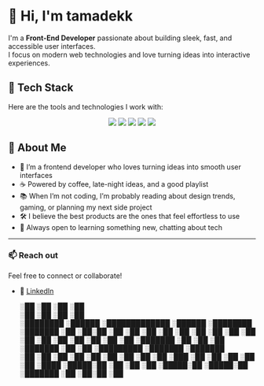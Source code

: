 # 👋 Hi, I'm tamadekk

I'm a **Front-End Developer** passionate about building sleek, fast, and accessible user interfaces.  
I focus on modern web technologies and love turning ideas into interactive experiences.

## 🔧 Tech Stack

Here are the tools and technologies I work with:

<p align="center">
  <img src="https://img.shields.io/badge/React-20232A?style=for-the-badge&logo=react&logoColor=61DAFB" />
  <img src="https://img.shields.io/badge/TypeScript-3178C6?style=for-the-badge&logo=typescript&logoColor=white" />
  <img src="https://img.shields.io/badge/JavaScript-F7DF1E?style=for-the-badge&logo=javascript&logoColor=black" />
  <img src="https://img.shields.io/badge/Next.js-000000?style=for-the-badge&logo=next.js&logoColor=white" />
  <img src="https://img.shields.io/badge/Tailwind CSS-38B2AC?style=for-the-badge&logo=tailwind-css&logoColor=white" />
</p>

## 🧩 About Me

- 🎨 I’m a frontend developer who loves turning ideas into smooth user interfaces  
- ☕ Powered by coffee, late-night ideas, and a good playlist  
- 📚 When I’m not coding, I’m probably reading about design trends, gaming, or planning my next side project  
- 🛠️ I believe the best products are the ones that feel effortless to use  
- 💬 Always open to learning something new, chatting about tech


---

### 📫 Reach out

Feel free to connect or collaborate!

- 💼 [LinkedIn](https://www.linkedin.com/in/vladyslav-raduta-815886264/)

   ░██                                                 ░██            ░██       ░██       
   ░██                                                 ░██            ░██       ░██       
░████████  ░██████   ░█████████████   ░██████    ░████████  ░███████  ░██    ░██░██    ░██
   ░██          ░██  ░██   ░██   ░██       ░██  ░██    ░██ ░██    ░██ ░██   ░██ ░██   ░██ 
   ░██     ░███████  ░██   ░██   ░██  ░███████  ░██    ░██ ░█████████ ░███████  ░███████  
   ░██    ░██   ░██  ░██   ░██   ░██ ░██   ░██  ░██   ░███ ░██        ░██   ░██ ░██   ░██ 
    ░████  ░█████░██ ░██   ░██   ░██  ░█████░██  ░█████░██  ░███████  ░██    ░██░██    ░██
